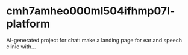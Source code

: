 # cmh7amheo000ml504ifhmp07l-platform
AI-generated project for chat: make a landing page for ear and speech clinic with...
